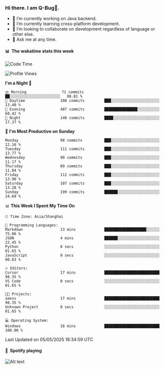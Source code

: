 ### Hi there. I am Q-Bug🐞.

- 🔭 I’m currently working on Java backend.
- 🌱 I’m currently learning cross-platform development.
- 👯 I’m looking to collaborate on development regardless of language or other else.
- 💬 Ask me at any time.

#### 📊 &nbsp;**The wakatime stats this week**  
<!--START_SECTION:waka-->
![Code Time](http://img.shields.io/badge/Code%20Time-316%20hrs%2010%20mins-blue)

![Profile Views](http://img.shields.io/badge/Profile%20Views-0-blue)

**I'm a Night 🦉** 

```text
🌞 Morning                71 commits          ██░░░░░░░░░░░░░░░░░░░░░░░   08.81 % 
🌆 Daytime                108 commits         ███░░░░░░░░░░░░░░░░░░░░░░   13.40 % 
🌃 Evening                487 commits         ███████████████░░░░░░░░░░   60.42 % 
🌙 Night                  140 commits         ████░░░░░░░░░░░░░░░░░░░░░   17.37 % 
```
📅 **I'm Most Productive on Sunday** 

```text
Monday                   98 commits          ███░░░░░░░░░░░░░░░░░░░░░░   12.16 % 
Tuesday                  111 commits         ███░░░░░░░░░░░░░░░░░░░░░░   13.77 % 
Wednesday                90 commits          ███░░░░░░░░░░░░░░░░░░░░░░   11.17 % 
Thursday                 89 commits          ███░░░░░░░░░░░░░░░░░░░░░░   11.04 % 
Friday                   112 commits         ███░░░░░░░░░░░░░░░░░░░░░░   13.90 % 
Saturday                 107 commits         ███░░░░░░░░░░░░░░░░░░░░░░   13.28 % 
Sunday                   199 commits         ██████░░░░░░░░░░░░░░░░░░░   24.69 % 
```


📊 **This Week I Spent My Time On** 

```text
🕑︎ Time Zone: Asia/Shanghai

💬 Programming Languages: 
Markdown                 13 mins             ███████████████████░░░░░░   75.06 % 
JSON                     4 mins              ██████░░░░░░░░░░░░░░░░░░░   22.45 % 
Python                   0 secs              ░░░░░░░░░░░░░░░░░░░░░░░░░   01.65 % 
JavaScript               0 secs              ░░░░░░░░░░░░░░░░░░░░░░░░░   00.83 % 

🔥 Editors: 
Cursor                   17 mins             █████████████████████████   98.35 % 
VS Code                  0 secs              ░░░░░░░░░░░░░░░░░░░░░░░░░   01.65 % 

🐱‍💻 Projects: 
aaess                    17 mins             █████████████████████████   98.35 % 
Unknown Project          0 secs              ░░░░░░░░░░░░░░░░░░░░░░░░░   01.65 % 

💻 Operating System: 
Windows                  18 mins             █████████████████████████   100.00 % 
```


 Last Updated on 05/05/2025 18:34:59 UTC
<!--END_SECTION:waka-->

#### 🎵 &nbsp;**Spotify playing**  
![Alt text](https://spotify-recently-played-readme.vercel.app/api?user=e5y1o4x7kdt9kf2blu4wvmb4s&unique={true|1|on|yes})
